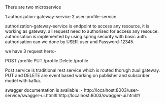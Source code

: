 There are two microservice

1.authorization-gateway-service
2.user-profile-service

authorization-gateway-service is endpoint to access any resource, it is working as gateway.
all request need to authorised for access any resouce. authorisation is implemented by using spring security with basic auth.
authorisation can we done by USER-user and Password-12345.


we have 3 request here:-

POST /profile
PUT /profile
Delete /profile

Post service is traditional rest service which is routed thorugh zuul gateway.
PUT and DELETE are event based working on publisher and subscriber model with kafka.




swagger documentation is avaliable :- 
http://localhost:8003/user-service/swagger-ui.html#
http://localhost:8003/swagger-ui.html#/